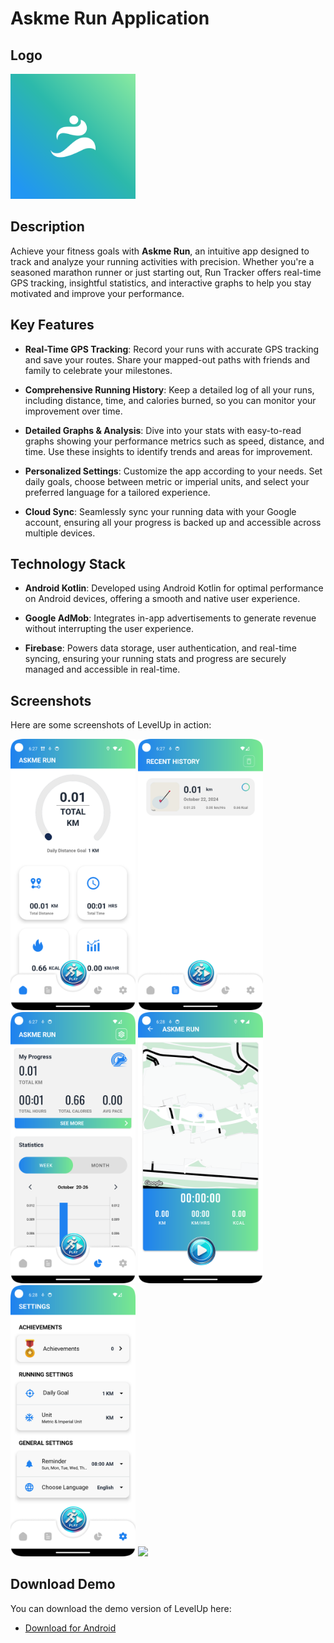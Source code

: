 # Askme Run Application

## Logo
  <img src="./readme/ic_app.png" width="200"/>

## Description

Achieve your fitness goals with **Askme Run**, an intuitive app designed to track and analyze your running activities with precision. Whether you're a seasoned marathon runner or just starting out, Run Tracker offers real-time GPS tracking, insightful statistics, and interactive graphs to help you stay motivated and improve your performance.

## Key Features

- **Real-Time GPS Tracking**: Record your runs with accurate GPS tracking and save your routes. Share your mapped-out paths with friends and family to celebrate your milestones.

- **Comprehensive Running History**: Keep a detailed log of all your runs, including distance, time, and calories burned, so you can monitor your improvement over time.

- **Detailed Graphs & Analysis**: Dive into your stats with easy-to-read graphs showing your performance metrics such as speed, distance, and time. Use these insights to identify trends and areas for improvement.

- **Personalized Settings**: Customize the app according to your needs. Set daily goals, choose between metric or imperial units, and select your preferred language for a tailored experience.

- **Cloud Sync**: Seamlessly sync your running data with your Google account, ensuring all your progress is backed up and accessible across multiple devices.

## Technology Stack

- **Android Kotlin**: Developed using Android Kotlin for optimal performance on Android devices, offering a smooth and native user experience.

- **Google AdMob**: Integrates in-app advertisements to generate revenue without interrupting the user experience.

- **Firebase**: Powers data storage, user authentication, and real-time syncing, ensuring your running stats and progress are securely managed and accessible in real-time.

## Screenshots

Here are some screenshots of LevelUp in action:
<div>
  <img src="./readme/image0.png" width="200"/>
  <img src="./readme/image1.png" width="200"/>
  <img src="./readme/image2.png" width="200"/>
  <img src="./readme/image4.png" width="200"/>
  <img src="./readme/image3.png" width="200"/>
  <img src="./readme/image5.png" width="200"/>
</div>

## Download Demo

You can download the demo version of LevelUp here:

- [Download for Android](https://drive.google.com/file/d/11VM66EjP-HYRPtlMY13zH__j8PQZ4XV4/view?usp=sharing)
